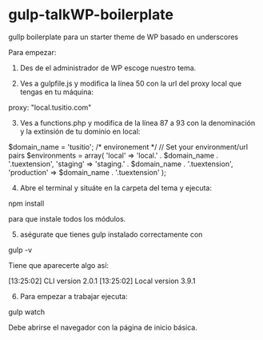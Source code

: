# gulp-talkWP-boilerplate
gullp boilerplate para un starter theme de WP basado en underscores

Para empezar:

1) Des de el administrador de WP escoge nuestro tema.

2) Ves a gulpfile.js y modifica la línea 50 con la url del proxy local que tengas en tu máquina:

 proxy: "local.tusitio.com"

3) Ves a functions.php y modifica de la línea 87 a 93 con la denominación y la extinsión de tu dominio en local:

 $domain_name = 'tusitio';
    /* environement */
    // Set your environment/url pairs
    $environments = array(
        'local' => 'local.' . $domain_name . '.tuextension',
        'staging' => 'staging.' . $domain_name . '.tuextension',
        'production' => $domain_name . '.tuextension'
    );
 
4) Abre el terminal y situáte en la carpeta del tema y ejecuta:
 
  npm install
  
  para que instale todos los módulos.
  
5) aségurate que tienes gulp instalado correctamente con 
 
 gulp -v
 
 Tiene que aparecerte algo así:
 
 [13:25:02] CLI version 2.0.1
[13:25:02] Local version 3.9.1

6) Para empezar a trabajar ejecuta:

  gulp watch
  
  Debe abrirse el navegador con la página de inicio básica.
